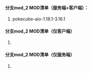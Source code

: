 #### 分支mod_2 MOD清单（服务端+客户端）：

1. pokecube-aio-1.18.1-3.16.1

#### 分支mod_2 MOD清单（仅客户端）

1. 

#### 分支mod_2 MOD清单（仅服务端）

1. 
